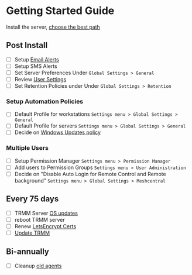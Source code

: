 
# Getting Started Guide

Install the server, [choose the best path](install_considerations.md)

## Post Install

* [ ] Setup [Email Alerts](functions/email_alert.md)
* [ ] Setup SMS Alerts
* [ ] Set Server Preferences Under `Global Settings > General`
* [ ] Review [User Settings](tipsntricks.md#customize-user-interface)
* [ ] Set Retention Policies under Under `Global Settings > Retention`

### Setup Automation Policies

* [ ] Default Profile for workstations `Settings menu > Global Settings > General`
* [ ] Default Profile for servers `Settings menu > Global Settings > General`
* [ ] Decide on [Windows Updates policy](howitallworks.md#windows-update-management)

### Multiple Users

* [ ] Setup Permission Manager `Settings menu > Permission Manager`
* [ ] Add users to Permission Groups `Settings menu > User Administration`
* [ ] Decide on "Disable Auto Login for Remote Control and Remote background" `Settings menu > Global Settings > Meshcentral`

## Every 75 days

* [ ] TRMM Server [OS updates](update_server.md/#video-walkthru)
* [ ] reboot TRMM server
* [ ] Renew [LetsEncrypt Certs](update_server.md#keeping-your-lets-encrypt-certificate-up-to-date)
* [ ] [Update TRMM](update_server.md#updating-to-the-latest-rmm-version)

## Bi-annually

* [ ] Cleanup [old agents](management_cmds.md#bulk-delete-old-agents-by-last-checkin-date-or-agent-version)
